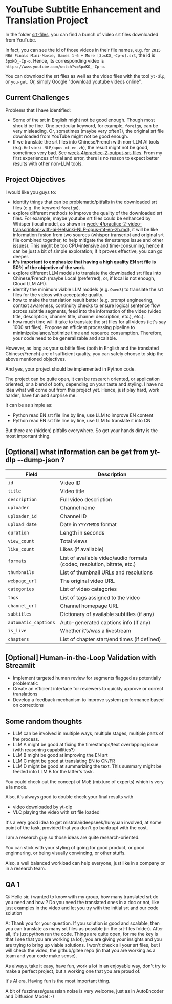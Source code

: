 # YouTube Subtitle Enhancement and Translation Project

In the folder [srt-files](./srt-files), you can find a bunch of video srt files downloaded from YouTube.

In fact, you can see the id of those videos in their file names, e.g. for `2015 NBA Finals Mini-Movie, Games 1-6 + More [3pxKO_-Cp-o].srt`, the id is `3pxKO_-Cp-o`. Hence, its corresponding video is `https://www.youtube.com/watch?v=3pxKO_-Cp-o`.

You can download the srt files as well as the video files with the tool `yt-dlp`, or `you-get`. Or, simply Google "download youtube videos online".

## Current Challenges

Problems that I have identified:
- Some of the srt in English might not be good enough. Though most should be fine. One perticular keyword, for example, `foreign`, can be very misleading. Or, sometimes (maybe very often?), the original srt file downloaded from YouTube might not be good enough.
- If we translate the srt files into Chinese/French with non-LLM AI tools (e.g. `Helsinki-NLP/opus-mt-en-zh`), the result might not be good, sometimes very bad. See [week-4/practice-2-output-srt-files](../week-4/practice-2-output-srt-files/). From my first experiences of trial and error, there is no reason to expect better results with other non-LLM tools.

## Project Objectives

I would like you guys to:
- identify things that can be problematic/pitfalls in the downloaded srt files (e.g. the keyword `foreign`).
- explore different methods to improve the quality of the downloaded srt files. For example, maybe youtube srt files could be enhanced by Whisper (local model, as shown in [week-4/practice-2-video-transcription-with-ai-Helsinki-NLP-opus-mt-en-zh.md](../week-4/practice-2-video-transcription-with-ai-Helsinki-NLP-opus-mt-en-zh.md)), it will be like information fusion from two sources (whisper transcript and original srt file combined together, to help mitigate the timestamps issue and other issues). This might be too CPU-intensive and time-consuming, hence it can be just a bit of simple exploration; if it proves effective, you can go deeper.
- **it's important to emphasize that having a high quality EN srt file is 50% of the objective of the work.**
- explore different LLM models to translate the downloaded srt files into Chinese/French (maybe Local (preferred), or, if local is not enough, Cloud LLM API). 
- identify the minimum viable LLM models (e.g. `Qwen3`) to translate the srt files for the videos with acceptable quality.
- how to make the translation result better (e.g. prompt engineering, context awareness, continuity checks to ensure logical sentence flow across subtitle segments, feed into the information of the video (video title, description, channel title, channel description, etc.), etc.).
- how much time will it take to translate the srt files for all videos (let's say 1000 srt files). Propose an efficient processing pipeline to minimize/balance/optimize time and resource consumption. Therefore, your code need to be generalizable and scalable.

However, as long as your subtitle files (both in English and the translated Chinese/French) are of sufficient quality, you can safely choose to skip the above mentioned objectives.

And yes, your project should be implemented in Python code.

The project can be quite open, it can be research oriented, or application oriented, or a blend of both, depending on your taste and styling. I have no idea what will come out from this project yet. Hence, just play hard, work harder, have fun and surprise me.


It can be as simple as:
- Python read EN srt file line by line, use LLM to improve EN content
- Python read EN srt file line by line, use LLM to translate it into CN

But there are (hidden) pitfalls everywhere. So get your hands dirty is the most important thing.


## [Optional] what information can be get from yt-dlp --dump-json ?

| Field                | Description                                                              |
| -------------------- | ------------------------------------------------------------------------ |
| `id`                 | Video ID                                                                 |
| `title`              | Video title                                                              |
| `description`        | Full video description                                                   |
| `uploader`           | Channel name                                                             |
| `uploader_id`        | Channel ID                                                               |
| `upload_date`        | Date in `YYYYMMDD` format                                                |
| `duration`           | Length in seconds                                                        |
| `view_count`         | Total views                                                              |
| `like_count`         | Likes (if available)                                                     |
| `formats`            | List of available video/audio formats (codec, resolution, bitrate, etc.) |
| `thumbnails`         | List of thumbnail URLs and resolutions                                   |
| `webpage_url`        | The original video URL                                                   |
| `categories`         | List of video categories                                                 |
| `tags`               | List of tags assigned to the video                                       |
| `channel_url`        | Channel homepage URL                                                     |
| `subtitles`          | Dictionary of available subtitles (if any)                               |
| `automatic_captions` | Auto-generated captions info (if any)                                    |
| `is_live`            | Whether it’s/was a livestream                                            |
| `chapters`           | List of chapter start/end times (if defined)                             |


## [Optional] Human-in-the-Loop Validation with Streamlit
   - Implement targeted human review for segments flagged as potentially problematic
   - Create an efficient interface for reviewers to quickly approve or correct translations
   - Develop a feedback mechanism to improve system performance based on corrections


## Some random thoughts

- LLM can be involved in multiple ways, multiple stages, multiple parts of the process.
- LLM A might be good at fixing the timestamps/text overlapping issue (with reasoning capabilities?)
- LLM B might be good at improving the EN srt
- LLM C might be good at translating EN to CN/FR
- LLM D might be good at summarizing the text. This summary might be feeded into LLM B for the latter's task.

You could check out the concept of MoE (mixture of experts) which is very a la mode.

Also, it's always good to double check your final results with

- video downloaded by yt-dlp
- VLC playing the video with srt file loaded

It's a very good idea to get mistralai/deepseek/hunyuan involved, at some point of the task, provided that you don't go bankrupt with the cost.


I am a research guy so those ideas are quite research-oriented.

You can stick with your styling of going for good product, or good enginnering,  or being visually convincing, or other stuffs.

Also, a well balanced workload can help everyone, just like in a company or in a research team.

## QA 1

Q: Hello sir, i wanted to know with my group, how many translated srt do you need and how ? Do you need the translated ones in a doc or not, like just examples in the video and let you try with the initial srt and our code solution 

A: Thank you for your question. If you solution is good and scalable, then you can translate as many srt files as possible (in the srt-files folder). After all, it's just python run the code. Things are quite open, for me the key is that I see that you are working (a lot), you are giving your insights and you are trying to bring up viable solutions. I won't check all your srt files, but I will check the video, the github/gitee repo (in that you are working as a team and your code make sense).

As always, take it easy, have fun, work a lot in an enjoyable way, don't try to make a perfect project, but a working one that you are proud of. 

It's AI era. Having fun is the most important thing.

A bit of fuzziness/guaussian noise is very welcome, just as in AutoEncoder and Diffusion Model :-)

